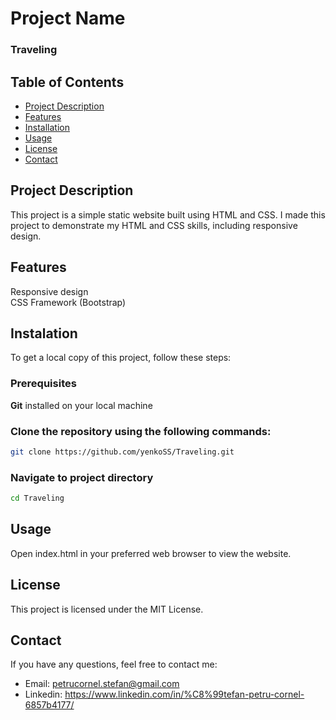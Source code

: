 # Project Name
### Traveling

## Table of Contents
- [Project Description](#project-description)
- [Features](#features)
- [Installation](#installation)
- [Usage](#usage)
- [License](#license)
- [Contact](#contact)

## Project Description
This project is a simple static website built using HTML and CSS. I made this project to demonstrate my HTML and CSS skills, including responsive design.

## Features
Responsive design  
CSS Framework (Bootstrap)

## Instalation
To get a local copy of this project, follow these steps:

### Prerequisites

**Git** installed on your local machine

### Clone the repository using the following commands:

```bash
git clone https://github.com/yenkoSS/Traveling.git
```
### Navigate to project directory
```bash
cd Traveling
```
## Usage

Open index.html in your preferred web browser to view the website.

## License

This project is licensed under the MIT License.

## Contact

If you have any questions, feel free to contact me:

* Email: petrucornel.stefan@gmail.com  
* Linkedin: https://www.linkedin.com/in/%C8%99tefan-petru-cornel-6857b4177/
